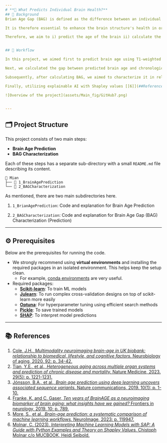 ```yaml
---
# **🧠 What Predicts Individual Brain Health?**
## 📖 Background
Brian Age Gap (BAG) is defined as the difference between an individual's chronological age and the age predicted by a machine learning (ML) algorithm based on individual brain features derived from neuroimaging data. It has been shown that the BAG is in relation to various environmental and lifestyle factors collectively such as medical and biomedical variables, diet and nutrition, social factors, substance use, etc [[1-2]](##References). Among all individual variations, BAG can serve as a general indicator of an individual’s brain health playing a crucial role in the understanding of cognitive aging, the early detection of neurodegenerative conditions, and the evaluation of potential interventions [[3-5]](##References). 

It is therefore essential to enhance the brain structure's health in order to improve the quality of life and well-being of individuals; moreover, as many societies face the challenge of a large portion of the aging population and the increasing pressure on the healthcare systems preventing this, promoting brain health can help them to alleviate some of this burden. 

Therefore, we aim to i) predict the age of the brain ii) calculate the BAG, and iii) finally address this question by using a wide range of biomedical, lifestyle, and sociodemographic variables (known as exposomes) conjointly to predict the BAG in a large population.


## 🔄 Workflow

In this project, we aimed first to predict brain age using T1-weighted MRI scans. We leveraged the richness of a well-known large cohort of (cognitively) healthy participants in the [UK Biobank](https://www.ukbiobank.ac.uk/) to develop machine learning (ML) models that predict brain age from structural MRI data (known as imaging variables) on a super healthy group and then tested these models on the rest of the UK Biobank population.

Next, we calculated the gap between predicted brain age and chronological age — known as the **Brain Age Gap (BAG)**. BAG is thought to serve as an important biomarker reflecting pathological processes in the brain.

Subsequently, after calculating BAG, we aimed to characterize it in relation to a range of demographic, biomedical, lifestyle, and other variables (i.e., exposomes). We again, utilized state-of-the-art ML models to characterize BAG using the aforementioned exposomes. In this stage, the calculated BAG from the previous stage would be the target and exposomes are our feature inputs.

Finally, utilizing explainable AI with Shapley values [[6]](##References), by assigning importance to each variable contributing to a prediction, we tried to find the most important exposomes on predicting the BAG.

![Overview of the project](assets/Main_fig/GitHub7.png)


---
```


## 🗂️ Project Structure

This project consists of two main steps:

- **Brain Age Prediction**
- **BAG Characterization**

Each of these steps has a separate sub-directory with a small `README.md` file describing its content.

```
📁 Mian
├── 📁 1_BrainAgePrediction
└── 📁 2_BAGCharacterization

```
As mentioned, there are two main subdirectories here.

1. `1_BrianAgePrediction`: Code and explanation for Brain Age Prediction

2. `2_BAGCharacterization`: Code and explanation for Brain Age Gap (BAG) Characterization (Prediction)
---


## ⚙️ Prerequisites

Below are the prerequisites for running the code.

- We strongly recommend using **virtual environments** and installing the required packages in an isolated environment. This helps keep the setup clean.  
    - For example, [conda environments](https://docs.conda.io/projects/conda/en/latest/user-guide/tasks/manage-environments.html) are very useful.
- Required packages:
    - [**Scikit-learn**](https://scikit-learn.org/stable/): To train ML models  
    - [**Julearn**](https://juaml.github.io/julearn/main/index.html): To run complex cross-validation designs on top of scikit-learn more easily  
    - [**Optuna**](https://optuna.org/): For hyperparameter tuning using efficient search methods  
    - [**Pickle**](https://docs.python.org/3/library/pickle.html#data-stream-format): To save trained models  
    - [**SHAP**](https://shap.readthedocs.io/en/latest/index.html): To interpret model predictions
---
## 📚 References
1.    [Cole, J.H., *Multimodality neuroimaging brain-age in UK biobank: relationship to biomedical, lifestyle, and cognitive factors.* Neurobiology of aging, 2020. 92: p. 34-42.](https://www.sciencedirect.com/science/article/pii/S0197458020301056)
2.    [Tian, Y.E., et al., *Heterogeneous aging across multiple organ systems and prediction of chronic disease and mortality.* Nature Medicine, 2023. 29(5): p. 1221-1231.](https://www.nature.com/articles/s41591-023-02296-6)
3.    [Jónsson, B.A., et al., *Brain age prediction using deep learning uncovers associated sequence variants.* Nature communications, 2019. 10(1): p. 1-10.](https://www.nature.com/articles/s41467-019-13163-9)
4.	[Franke, K. and C. Gaser, *Ten years of BrainAGE as a neuroimaging biomarker of brain aging: what insights have we gained?* Frontiers in neurology, 2019. 10: p. 789.](https://www.frontiersin.org/journals/neurology/articles/10.3389/fneur.2019.00789/full)
5.	[More, S., et al., *Brain-age prediction: a systematic comparison of machine learning workflows.* NeuroImage, 2023: p. 119947.](https://www.sciencedirect.com/science/article/pii/S1053811923000940)
6.    [Molnar, C. (2023). *Interpreting Machine Learning Models with SAP: A Guide with Python Examples and Theory on Shapley Values.* Chistoph Molnar c/o MUCBOOK, Heidi Seibold.](https://christophmolnar.com/books/shap)



